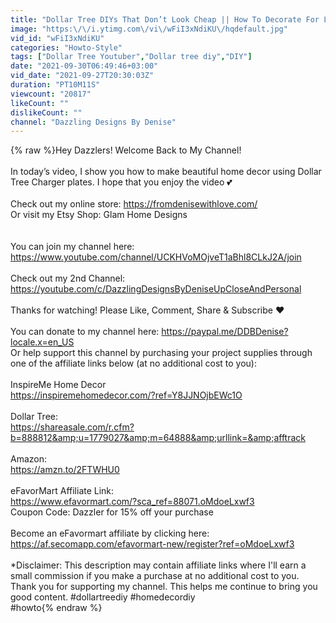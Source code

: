 ```yaml
---
title: "Dollar Tree DIYs That Don’t Look Cheap || How To Decorate For Less"
image: "https:\/\/i.ytimg.com\/vi\/wFiI3xNdiKU\/hqdefault.jpg"
vid_id: "wFiI3xNdiKU"
categories: "Howto-Style"
tags: ["Dollar Tree Youtuber","Dollar tree diy","DIY"]
date: "2021-09-30T06:49:46+03:00"
vid_date: "2021-09-27T20:30:03Z"
duration: "PT10M11S"
viewcount: "20817"
likeCount: ""
dislikeCount: ""
channel: "Dazzling Designs By Denise"
---
```

{% raw %}Hey Dazzlers! Welcome Back to My Channel!<br /><br />In today’s video, I show you how to make beautiful home decor using Dollar Tree Charger plates. I hope that you enjoy the video 💕<br /><br />Check out my online store: <a rel="nofollow" target="blank" href="https://fromdenisewithlove.com/">https://fromdenisewithlove.com/</a> <br />Or visit my Etsy Shop: Glam Home Designs<br /><br /><br />You can join my channel here: <a rel="nofollow" target="blank" href="https://www.youtube.com/channel/UCKHVoMOjveT1aBhl8CLkJ2A/join">https://www.youtube.com/channel/UCKHVoMOjveT1aBhl8CLkJ2A/join</a><br /><br />Check out my 2nd Channel:<br /><a rel="nofollow" target="blank" href="https://youtube.com/c/DazzlingDesignsByDeniseUpCloseAndPersonal">https://youtube.com/c/DazzlingDesignsByDeniseUpCloseAndPersonal</a><br /><br />Thanks for watching! Please Like, Comment, Share &amp; Subscribe ❤️<br /><br />You can donate to my channel here: <a rel="nofollow" target="blank" href="https://paypal.me/DDBDenise?locale.x=en_US">https://paypal.me/DDBDenise?locale.x=en_US</a><br />Or help support this channel by purchasing your project supplies through one of the affiliate links below (at no additional cost to you):<br /><br />InspireMe Home Decor<br /><a rel="nofollow" target="blank" href="https://inspiremehomedecor.com/?ref=Y8JJNOjbEWc1O">https://inspiremehomedecor.com/?ref=Y8JJNOjbEWc1O</a><br /><br />Dollar Tree:<br /><a rel="nofollow" target="blank" href="https://shareasale.com/r.cfm?b=888812&amp;u=1779027&amp;m=64888&amp;urllink=&amp;afftrack">https://shareasale.com/r.cfm?b=888812&amp;u=1779027&amp;m=64888&amp;urllink=&amp;afftrack</a><br /><br />Amazon: <br /><a rel="nofollow" target="blank" href="https://amzn.to/2FTWHU0">https://amzn.to/2FTWHU0</a><br /><br />eFavorMart Affiliate Link:<br /><a rel="nofollow" target="blank" href="https://www.efavormart.com/?sca_ref=88071.oMdoeLxwf3">https://www.efavormart.com/?sca_ref=88071.oMdoeLxwf3</a><br />Coupon Code: Dazzler for 15% off your purchase <br /><br />Become an eFavormart affiliate by clicking here: <a rel="nofollow" target="blank" href="https://af.secomapp.com/efavormart-new/register?ref=oMdoeLxwf3">https://af.secomapp.com/efavormart-new/register?ref=oMdoeLxwf3</a><br /><br />*Disclaimer: This description may contain affiliate links where I'll earn a small commission if you make a purchase at no additional cost to you. Thank you for supporting my channel. This helps me continue to bring you good content. #dollartreediy  #homedecordiy <br />#howto{% endraw %}
